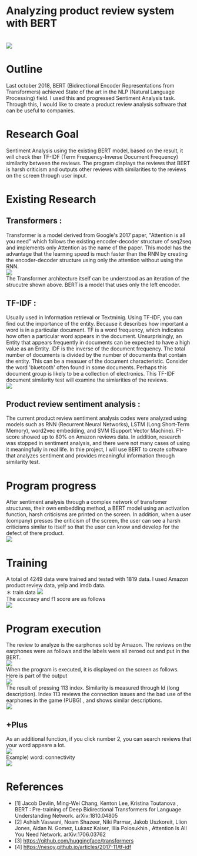 # Analyzing product review system with BERT
<br><img src=https://user-images.githubusercontent.com/55969260/68922420-e8415d80-07be-11ea-8663-aad62b2003d2.png><br>

# Outline
Last october 2018, BERT (Bidirectional Encoder Representations from Transformers) achieved State of the art in the NLP (Natural
Language Processing) field. I used this and progressed Sentiment Analysis task. Through this, I would like to create a product
review analysis software that can be useful to companies.

# Research Goal
Sentiment Analysis using the existing BERT model, based on the result, it will check ther TF-IDF (Term Frequency-Inverse Document
Frequency) similarity between the reviews. The program displays the reviews that BERT is harsh criticism and outputs other reviews with similarities to the reviews on the screen through user input.

# Existing Research
## Transformers :
Transformer is a model derived from Google's 2017 paper, "Attention is all you need" which follows the existing encoder-decoder structure of seq2seq and implements only Attention as the name of the paper. This model has the advantage that the learning speed is much faster than the RNN by creating the encoder-decoder structure using only the attention without using the RNN. <br><img src = https://user-images.githubusercontent.com/55969260/68918325-02743f00-07b1-11ea-9f6e-724e96c5886b.png> <br>
The Transformer architecture itself can be understood as an iteration of the strucutre shown above. BERT is a model that uses only the left encoder.
## TF-IDF :
Usually used in Information retrieval or Textminig. Using TF-IDF, you can find out the importance of the entity. Because it describes how important a word is in a particular document. TF is a word frequency, which indicates how often a particular word appears in the document. Unsurprisingly, an Entity that appears frequently in documents can be expected to have a high value as an Entity. IDF is the inverse of the document frequency. The total number of documents is divided by the number of documents that contain the entity. This can be a measuer of the document characteristic. Consider the word 'bluetooth' often found in some documents. Perhaps this document group is likely to be a collection of electronics. This TF-IDF document similarity test will examine the simiarities of the reviews. <br><img src = https://user-images.githubusercontent.com/55969260/68918977-a65eea00-07b3-11ea-8ffc-71446e644f67.png><br>
## Product review sentiment analysis :
The current product review sentiment analysis codes were analyzed using models such as RNN (Recurrent Neural Networks), LSTM (Long Short-Term Memory), word2vec embedding, and SVM (Support Vector Machine). F1-score showed up to 80% on Amazon reviews data. In addition, research was stopped in sentiment analysis, and there were not many cases of using it meaningfully in real life. In thie project, I will use BERT to create software that analyzes sentiment and provides meaningful information through similarity test.

# Program progress
After sentiment analysis through a complex network of transfomer structures, their own embedding method, a BERT model using an activation function, harsh criticisms are printed on the screen. In addition, when a user (company) presses the criticism of the screen, the user can see a harsh criticisms similar to itself so that the user can know and develop for the defect of there product. <br><img src = https://user-images.githubusercontent.com/55969260/68919732-81b84180-07b6-11ea-96a7-57290b65e005.png><br>

# Training
A total of 4249 data were trained and tested with 1819 data. I used Amazon product review data, yelp and imdb data.
<br> ＊ train data <img src= https://user-images.githubusercontent.com/55969260/68920184-d60ff100-07b7-11ea-820a-dd902a9d2387.png><br>
The accuracy and f1 score are as follows<br>
<img src = https://user-images.githubusercontent.com/55969260/68920328-36069780-07b8-11ea-8b5a-d2b4eb9b07d9.png><br>

# Program execution
The review to analyze is the earphones sold by Amazon. The reviews on the earphones were as follows and the labels were all zeroed out and put in the BERT.
<br><img src =https://user-images.githubusercontent.com/55969260/68920775-b4b00480-07b9-11ea-86d1-580226ec01a7.png><br>
When the program is executed, it is displayed on the screen as follows. Here is part of the output
<br><img src=https://user-images.githubusercontent.com/55969260/68921825-4d944f00-07bd-11ea-9081-69472cc92307.png><br>
The result of pressing 113 index. Similarity is measured through ld (long description). Index 113 reviews the connection issues and the bad use of the earphones in the game (PUBG) , and shows similar descriptions.
<br><img src =https://user-images.githubusercontent.com/55969260/68921946-a368f700-07bd-11ea-8370-88fa5f5faa3b.png><br>
## +Plus
As an additional function, if you click number 2, you can search reviews that your word appeare a lot.
<br><img src=https://user-images.githubusercontent.com/55969260/69590928-68c05380-1034-11ea-86a5-96eab1e1b7f7.png><br>
Example) word: connectivity
<br><img src=https://user-images.githubusercontent.com/55969260/69590981-9c02e280-1034-11ea-8fb9-24de968fc943.png><br>

# References
- [1] Jacob Devlin, Ming-Wei Chang, Kenton Lee, Kristina Toutanova , 	BERT : Pre-training of Deep Bidirectional Transformers for Language Understanding									Network. arXiv:1810.04805
- [2] Ashish Vaswani, Noam Shazeer, Niki Parmar, Jakob Uszkoreit, Llion Jones, Aidan N. Gomez, Lukasz Kaiser, Illia Polosukhin , 	Attention Is All You Need								Network. arXiv:1706.03762
- [3] https://github.com/huggingface/transformers
- [4] https://nesoy.github.io/articles/2017-11/tf-idf

